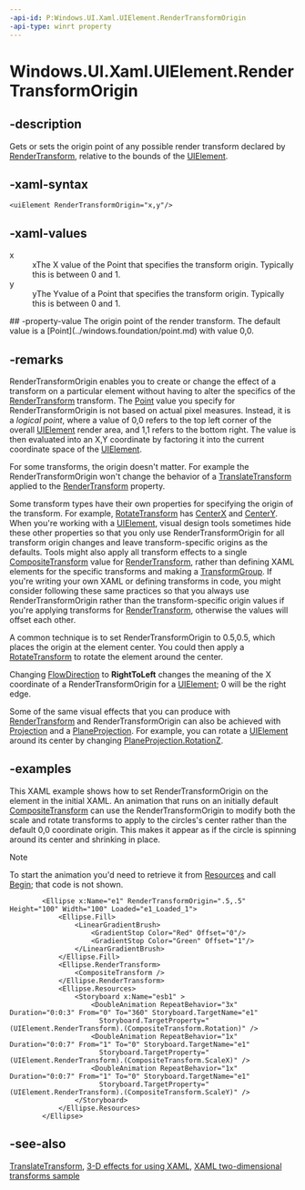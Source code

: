 ```yaml
---
-api-id: P:Windows.UI.Xaml.UIElement.RenderTransformOrigin
-api-type: winrt property
---
```


<!-- Property syntax
public Windows.Foundation.Point RenderTransformOrigin { get;  set; }
-->

# Windows.UI.Xaml.UIElement.RenderTransformOrigin

## -description
Gets or sets the origin point of any possible render transform declared by [RenderTransform](uielement_rendertransform.md), relative to the bounds of the [UIElement](uielement.md).



## -xaml-syntax
```xaml
<uiElement RenderTransformOrigin="x,y"/>
```


## -xaml-values
<dl><dt>x</dt><dd>xThe X value of the Point that specifies the transform origin. Typically this is between 0 and 1.</dd>
<dt>y</dt><dd>yThe Yvalue of a Point that specifies the transform origin. Typically this is between 0 and 1.</dd>
</dl>
## -property-value
The origin point of the render transform. The default value is a [Point](../windows.foundation/point.md) with value 0,0.

## -remarks
RenderTransformOrigin enables you to create or change the effect of a transform on a particular element without having to alter the specifics of the [RenderTransform](uielement_rendertransform.md) transform. The [Point](../windows.foundation/point.md) value you specify for RenderTransformOrigin is not based on actual pixel measures. Instead, it is a *logical point*, where a value of 0,0 refers to the top left corner of the overall [UIElement](uielement.md) render area, and 1,1 refers to the bottom right. The value is then evaluated into an X,Y coordinate by factoring it into the current coordinate space of the [UIElement](uielement.md).

For some transforms, the origin doesn't matter. For example the RenderTransformOrigin won't change the behavior of a [TranslateTransform](../windows.ui.xaml.media/translatetransform.md) applied to the [RenderTransform](uielement_rendertransform.md) property.

Some transform types have their own properties for specifying the origin of the transform. For example, [RotateTransform](../windows.ui.xaml.media/rotatetransform.md) has [CenterX](../windows.ui.xaml.media/rotatetransform_centerx.md) and [CenterY](../windows.ui.xaml.media/rotatetransform_centery.md). When you're working with a [UIElement](uielement.md), visual design tools sometimes hide these other properties so that you only use RenderTransformOrigin for all transform origin changes and leave transform-specific origins as the defaults. Tools might also apply all transform effects to a single [CompositeTransform](../windows.ui.xaml.media/compositetransform.md) value for [RenderTransform](uielement_rendertransform.md), rather than defining XAML elements for the specific transforms and making a [TransformGroup](../windows.ui.xaml.media/transformgroup.md). If you're writing your own XAML or defining transforms in code, you might consider following these same practices so that you always use RenderTransformOrigin rather than the transform-specific origin values if you're applying transforms for [RenderTransform](uielement_rendertransform.md), otherwise the values will offset each other.

A common technique is to set RenderTransformOrigin to 0.5,0.5, which places the origin at the element center. You could then apply a [RotateTransform](../windows.ui.xaml.media/rotatetransform.md) to rotate the element around the center.

Changing [FlowDirection](frameworkelement_flowdirection.md) to **RightToLeft** changes the meaning of the X coordinate of a RenderTransformOrigin for a [UIElement](uielement.md); 0 will be the right edge.

Some of the same visual effects that you can produce with [RenderTransform](uielement_rendertransform.md) and RenderTransformOrigin can also be achieved with [Projection](uielement_projection.md) and a [PlaneProjection](../windows.ui.xaml.media/planeprojection.md). For example, you can rotate a [UIElement](uielement.md) around its center by changing [PlaneProjection.RotationZ](../windows.ui.xaml.media/planeprojection_rotationz.md).

## -examples
This XAML example shows how to set RenderTransformOrigin on the element in the initial XAML. An animation that runs on an initially default [CompositeTransform](../windows.ui.xaml.media/compositetransform.md) can use the RenderTransformOrigin to modify both the scale and rotate transforms to apply to the circles's center rather than the default 0,0 coordinate origin. This makes it appear as if the circle is spinning around its center and shrinking in place. 

> [!NOTE]
> To start the animation you'd need to retrieve it from [Resources](frameworkelement_resources.md) and call [Begin](../windows.ui.xaml.media.animation/storyboard_begin_1621727531.md); that code is not shown.

```xaml
        <Ellipse x:Name="e1" RenderTransformOrigin=".5,.5" Height="100" Width="100" Loaded="e1_Loaded_1">
            <Ellipse.Fill>
                <LinearGradientBrush>
                    <GradientStop Color="Red" Offset="0"/>
                    <GradientStop Color="Green" Offset="1"/>
                </LinearGradientBrush>
            </Ellipse.Fill>
            <Ellipse.RenderTransform>
                <CompositeTransform />
            </Ellipse.RenderTransform>
            <Ellipse.Resources>
                <Storyboard x:Name="esb1" >
                    <DoubleAnimation RepeatBehavior="3x" Duration="0:0:3" From="0" To="360" Storyboard.TargetName="e1" 
                      Storyboard.TargetProperty="(UIElement.RenderTransform).(CompositeTransform.Rotation)" />
                    <DoubleAnimation RepeatBehavior="1x" Duration="0:0:7" From="1" To="0" Storyboard.TargetName="e1" 
                      Storyboard.TargetProperty="(UIElement.RenderTransform).(CompositeTransform.ScaleX)" />
                    <DoubleAnimation RepeatBehavior="1x" Duration="0:0:7" From="1" To="0" Storyboard.TargetName="e1" 
                      Storyboard.TargetProperty="(UIElement.RenderTransform).(CompositeTransform.ScaleY)" />
                </Storyboard>
            </Ellipse.Resources>
        </Ellipse>
```



## -see-also
[TranslateTransform](../windows.ui.xaml.media/translatetransform.md), [3-D effects for  using XAML](/previous-versions/windows/apps/hh700359(v=win.10)), [XAML two-dimensional transforms sample](https://github.com/microsoftarchive/msdn-code-gallery-microsoft/tree/master/Official%20Windows%20Platform%20Sample/Windows%208.1%20Store%20app%20samples/99866-Windows%208.1%20Store%20app%20samples/XAML%20two-dimensional%20transforms%20sample)

